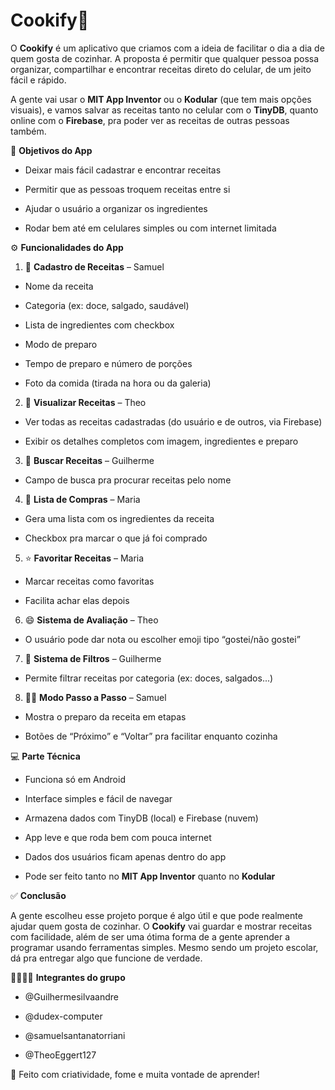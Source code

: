 # Cookify🍴


O **Cookify** é um aplicativo que criamos com a ideia de facilitar o dia a dia de quem gosta de cozinhar. A proposta é permitir que qualquer pessoa possa organizar, compartilhar e encontrar receitas direto do celular, de um jeito fácil e rápido.

A gente vai usar o **MIT App Inventor** ou o **Kodular** (que tem mais opções visuais), e vamos salvar as receitas tanto no celular com o **TinyDB**, quanto online com o **Firebase**, pra poder ver as receitas de outras pessoas também.

🎯 **Objetivos do App**

* Deixar mais fácil cadastrar e encontrar receitas

* Permitir que as pessoas troquem receitas entre si

* Ajudar o usuário a organizar os ingredientes

* Rodar bem até em celulares simples ou com internet limitada


⚙️ **Funcionalidades do App**

1. 📝 **Cadastro de Receitas** – Samuel

* Nome da receita

* Categoria (ex: doce, salgado, saudável)

* Lista de ingredientes com checkbox

* Modo de preparo

* Tempo de preparo e número de porções

* Foto da comida (tirada na hora ou da galeria)


2. 👀 **Visualizar Receitas** – Theo

* Ver todas as receitas cadastradas (do usuário e de outros, via Firebase)

* Exibir os detalhes completos com imagem, ingredientes e preparo


3. 🔎 **Buscar Receitas** – Guilherme

* Campo de busca pra procurar receitas pelo nome


4. 🛒 **Lista de Compras** – Maria

* Gera uma lista com os ingredientes da receita

* Checkbox pra marcar o que já foi comprado


5. ⭐ **Favoritar Receitas** – Maria

* Marcar receitas como favoritas

* Facilita achar elas depois


6. 😄 **Sistema de Avaliação** – Theo

* O usuário pode dar nota ou escolher emoji tipo “gostei/não gostei”


7. 🧁 **Sistema de Filtros** – Guilherme

* Permite filtrar receitas por categoria (ex: doces, salgados...)


8. 👨‍🍳 **Modo Passo a Passo** – Samuel

* Mostra o preparo da receita em etapas

* Botões de “Próximo” e “Voltar” pra facilitar enquanto cozinha


💻 **Parte Técnica**

* Funciona só em Android

* Interface simples e fácil de navegar

* Armazena dados com TinyDB (local) e Firebase (nuvem)

* App leve e que roda bem com pouca internet

* Dados dos usuários ficam apenas dentro do app

* Pode ser feito tanto no **MIT App Inventor** quanto no **Kodular**


✅ **Conclusão**

A gente escolheu esse projeto porque é algo útil e que pode realmente ajudar quem gosta de cozinhar. O **Cookify** vai guardar e mostrar receitas com facilidade, além de ser uma ótima forma de a gente aprender a programar usando ferramentas simples. Mesmo sendo um projeto escolar, dá pra entregar algo que funcione de verdade.


👨‍👩‍👧‍👦 **Integrantes do grupo**

* @Guilhermesilvaandre

* @dudex-computer

* @samuelsantanatorriani

* @TheoEggert127

🧠 Feito com criatividade, fome e muita vontade de aprender!



